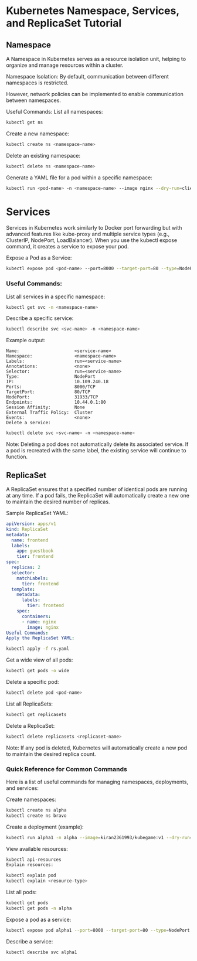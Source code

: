 #    Kubernetes Namespace, Services, and ReplicaSet Tutorial
## Namespace
A Namespace in Kubernetes serves as a resource isolation unit, helping to organize and manage resources within a cluster.

Namespace Isolation: By default, communication between different namespaces is restricted.

However, network policies can be implemented to enable communication between namespaces.

Useful Commands:
List all namespaces:

```bash
kubectl get ns
``` 
Create a new namespace:

```bash
kubectl create ns <namespace-name>
```
Delete an existing namespace:
```bash
kubectl delete ns <namespace-name>
```
Generate a YAML file for a pod within a specific namespace:

```bash
kubectl run <pod-name> -n <namespace-name> --image nginx --dry-run=client -o yaml
```
# Services
Services in Kubernetes work similarly to Docker port forwarding but with advanced features like kube-proxy and multiple service types (e.g., ClusterIP, NodePort, LoadBalancer). When you use the kubectl expose command, it creates a service to expose your pod.

Expose a Pod as a Service:
```bash
kubectl expose pod <pod-name> --port=8000 --target-port=80 --type=NodePort -n <namespace-name>
```
### Useful Commands:
List all services in a specific namespace:

```bash
kubectl get svc -n <namespace-name>
```
Describe a specific service:
```bash
kubectl describe svc <svc-name> -n <namespace-name>
```
Example output:

```text
Name:                     <service-name>
Namespace:                <namespace-name>
Labels:                   run=<service-name>
Annotations:              <none>
Selector:                 run=<service-name>
Type:                     NodePort
IP:                       10.109.240.18
Ports:                    8000/TCP
TargetPort:               80/TCP
NodePort:                 31933/TCP
Endpoints:                10.44.0.1:80
Session Affinity:         None
External Traffic Policy:  Cluster
Events:                   <none>
Delete a service:
```

```bash
kubectl delete svc <svc-name> -n <namespace-name>
```
Note: Deleting a pod does not automatically delete its associated service. If a pod is recreated with the same label, the existing service will continue to function.

## ReplicaSet
A ReplicaSet ensures that a specified number of identical pods are running at any time. If a pod fails, the ReplicaSet will automatically create a new one to maintain the desired number of replicas.

Sample ReplicaSet YAML:
```yaml
apiVersion: apps/v1
kind: ReplicaSet
metadata:
  name: frontend
  labels:
    app: guestbook
    tier: frontend
spec:
  replicas: 2
  selector:
    matchLabels:
      tier: frontend
  template:
    metadata:
      labels:
        tier: frontend
    spec:
      containers:
      - name: nginx
        image: nginx
Useful Commands:
Apply the ReplicaSet YAML:
```
```bash
kubectl apply -f rs.yaml
```
Get a wide view of all pods:

```bash
kubectl get pods -o wide
```

Delete a specific pod:

```bash
kubectl delete pod <pod-name>
```
List all ReplicaSets:

```bash
kubectl get replicasets
```
Delete a ReplicaSet:

```bash
kubectl delete replicasets <replicaset-name>
```
Note: If any pod is deleted, Kubernetes will automatically create a new pod to maintain the desired replica count.

### Quick Reference for Common Commands
Here is a list of useful commands for managing namespaces, deployments, and services:

Create namespaces:

```bash
kubectl create ns alpha
kubectl create ns bravo
```
Create a deployment (example):

```bash
kubectl run alpha1 -n alpha --image=kiran2361993/kubegame:v1 --dry-run=client -o yaml
```
View available resources:

```bash
kubectl api-resources
Explain resources:
```
```bash
kubectl explain pod
kubectl explain <resource-type>
```

List all pods:

```bash
kubectl get pods
kubectl get pods -n alpha
```
Expose a pod as a service:

```bash
kubectl expose pod alpha1 --port=8000 --target-port=80 --type=NodePort
```
Describe a service:

```bash
kubectl describe svc alpha1
```